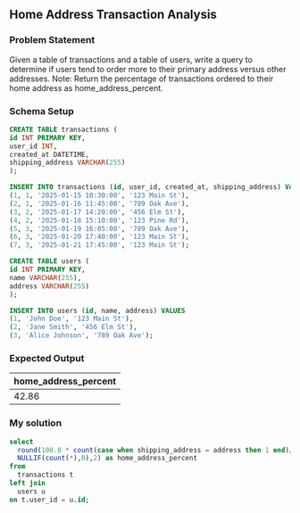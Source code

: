 ## Home Address Transaction Analysis

### Problem Statement
Given a table of transactions and a table of users, write a query to determine if users tend to order more to their primary address versus other addresses.
Note: Return the percentage of transactions ordered to their home address as home_address_percent.

### Schema Setup

```sql
CREATE TABLE transactions (
id INT PRIMARY KEY,
user_id INT,
created_at DATETIME,
shipping_address VARCHAR(255)
);
```

```sql
INSERT INTO transactions (id, user_id, created_at, shipping_address) VALUES
(1, 1, '2025-01-15 10:30:00', '123 Main St'), 
(2, 1, '2025-01-16 11:45:00', '789 Oak Ave'), 
(3, 2, '2025-01-17 14:20:00', '456 Elm St'), 
(4, 2, '2025-01-18 15:10:00', '123 Pine Rd'), 
(5, 3, '2025-01-19 16:05:00', '789 Oak Ave'), 
(6, 3, '2025-01-20 17:40:00', '123 Main St'),
(7, 3, '2025-01-21 17:45:00', '123 Main St');
```

```sql
CREATE TABLE users (
id INT PRIMARY KEY,
name VARCHAR(255),
address VARCHAR(255)
);
```

```sql
INSERT INTO users (id, name, address) VALUES
(1, 'John Doe', '123 Main St'),
(2, 'Jane Smith', '456 Elm St'),
(3, 'Alice Johnson', '789 Oak Ave');
```
### Expected Output

home_address_percent |
-- |
42.86 |

### My solution
```sql
select 
  round(100.0 * count(case when shipping_address = address then 1 end)/
  NULLIF(count(*),0),2) as home_address_percent
from 
  transactions t 
left join 
  users u 
on t.user_id = u.id;
```
